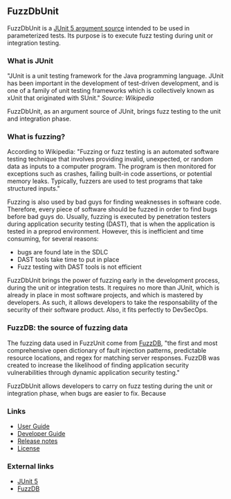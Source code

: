 ## FuzzDbUnit
FuzzDbUnit is a [JUnit 5 argument source](https://junit.org/junit5/docs/current/user-guide/#writing-tests-parameterized-tests-sources)
intended to be used in parameterized tests. Its purpose is to execute fuzz testing during unit or
integration testing.

### What is JUnit
"JUnit is a unit testing framework for the Java programming language. JUnit has been important in
the development of test-driven development, and is one of a family of unit testing frameworks which
is collectively known as xUnit that originated with SUnit." *Source: Wikipedia*

FuzzDbUnit, as an argument source of JUnit, brings fuzz testing to the unit and integration phase.

### What is fuzzing?
According to Wikipedia: "Fuzzing or fuzz testing is an automated software testing technique that
involves providing invalid, unexpected, or random data as inputs to a computer program. The program
is then monitored for exceptions such as crashes, failing built-in code assertions, or potential
memory leaks. Typically, fuzzers are used to test programs that take structured inputs."

Fuzzing is also used by bad guys for finding weaknesses in software code. Therefore, every piece of
software should be fuzzed in order to find bugs before bad guys do. Usually, fuzzing is executed
by penetration testers during application security testing (DAST), that is when the application
is tested in a preprod environment. However, this is inefficient and time consuming, for several
reasons:
* bugs are found late in the SDLC
* DAST tools take time to put in place
* Fuzz testing with DAST tools is not efficient

FuzzDbUnit brings the power of fuzzing early in the development process, during the unit or integration
tests. It requires no more than JUnit, which is already in place in most software projects, and which is mastered by
developers. As such, it allows developers to take the responsability of the security of their software product. Also,
it fits perfectly to DevSecOps.

### FuzzDB: the source of fuzzing data
The fuzzing data used in FuzzUnit come from [FuzzDB](https://github.com/fuzzdb-project/fuzzdb), "the
first and most comprehensive open dictionary of fault injection patterns, predictable resource
locations, and regex for matching server responses. FuzzDB was created to increase the likelihood of
finding application security vulnerabilities through dynamic application security testing." 

FuzzDbUnit allows developers to carry on fuzz testing during the unit or integration phase, when bugs
are easier to fix. Because


### Links
* [User Guide](./docs/user-guide.md)
* [Developer Guide](./docs/developer-guide.md)
* [Release notes](./docs/release-notes.md)
* [License](./LICENSE.md)

### External links
* [JUnit 5](https://junit.org/junit5/)
* [FuzzDB](https://github.com/fuzzdb-project/fuzzdb)
